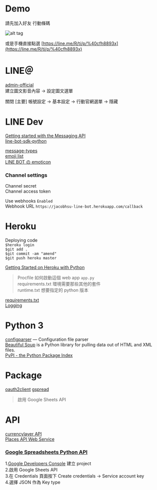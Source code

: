 # Demo
 
請先加入好友 行動條碼

![alt tag](https://imgur.com/kZAICSr.png)

或是手機直接點選 [https://line.me/R/ti/p/%40cfh8893x](https://line.me/R/ti/p/%40cfh8893x)


# LINE＠

[admin-official](https://at.line.me/tw/)  
建立圖文影音內容 -> 設定圖文選單  

關閉 [主要]  帳號設定 -> 基本設定 -> 行動官網選單 -> 隱藏

# LINE Dev 

[Getting started with the Messaging API](https://developers.line.me/console/channel/1566062594/basic/)  
[line-bot-sdk-python](https://github.com/line/line-bot-sdk-python)  

[message-types](https://developers.line.me/en/docs/messaging-api/message-types/)  
[emoji list](https://developers.line.me/media/messaging-api/emoji-list.pdf)  
[LINE BOT の emoticon](https://qiita.com/Repomn/items/b991f20e4fecd0577d4b)  

### Channel settings

Channel secret  
Channel access token  

Use webhooks `Enabled`  
Webhook URL  `https://jacobhsu-line-bot.herokuapp.com/callback`  

# Heroku 

Deploying code  
`$heroku login`   
`$git add .`  
`$git commit -am "amend"`  
`$git push heroku master`   

[Getting Started on Heroku with Python](https://devcenter.heroku.com/articles/getting-started-with-python#deploy-the-app)  

> Procfile 如何啟動這個 web app `app.py`  
requirements.txt 環境需要那些其他的套件  
runtime.txt 想要指定的 python 版本  

[requirements.txt](https://devcenter.heroku.com/articles/python-pip)  
[Logging](https://devcenter.heroku.com/articles/logging)  

# Python 3

[configparser](https://docs.python.org/3/library/configparser.html) — Configuration file parser  
[Beautiful Soup](https://www.crummy.com/software/BeautifulSoup/bs4/doc/) is a Python library for pulling data out of HTML and XML files.  
[PyPI - the Python Package Index](https://pypi.python.org/pypi)  

# Package

[oauth2client](https://pypi.python.org/pypi/oauth2client) 
[gspread](https://pypi.python.org/pypi/gspread/2.0.0)  
> 啟用 Google Sheets API 

# API

[currencylayer API](https://currencylayer.com/documentation)  
[Places API Web Service](https://developers.google.com/places/web-service/search?hl=zh-tw)  

### [Google Spreadsheets Python API](https://github.com/burnash/gspread)  

1.[Google Developers Console](https://console.developers.google.com/project) 建立 project  
2.啟用 Google Sheets API  
3.在 Credentials 頁面按下 Create credentials -> Service account key  
4.選擇 JSON 作為 Key type  


